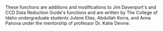 These functions are additions and modifications to Jim Davenport's and CCD Data Reduction Guide's functions and are written by The College of Idaho undergraduate students Julene Elias, Abdullah Korra, and Anna Panova under the mentorship of professor Dr. Katie Devine. 
